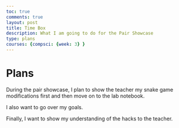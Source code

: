 ```yaml
---
toc: true
comments: true
layout: post
title: Time Box
description: What I am going to do for the Pair Showcase
type: plans
courses: {compsci: {week: 3} }
---
```


# Plans
During the pair showcase, I plan to show the teacher my snake game modifications first and then move on to the lab notebook.

 I also want to go over my goals.
  
 Finally, I want to show my understanding of the hacks to the teacher.